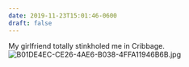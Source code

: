 ```yaml
---
date: 2019-11-23T15:01:46-0600
draft: false
---
```




My girlfriend totally stinkholed me in Cribbage. ![B01DE4EC-CE26-4AE6-B038-4FFA11946B6B.jpg](https://ianwhitney.micro.blog/uploads/2019/e8ce47e9f0.jpg)



